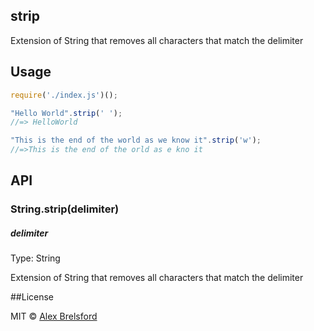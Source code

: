 ## strip
Extension of String that removes all characters that match the delimiter

## Usage
```js
require('./index.js')();

"Hello World".strip(' ');
//=> HelloWorld

"This is the end of the world as we know it".strip('w');
//=>This is the end of the orld as e kno it
```

## API

### String.strip(delimiter)

##### delimiter
Type: String

Extension of String that removes all characters that match the delimiter

##License

MIT © [Alex Brelsford](abrelsfo.github.io)
